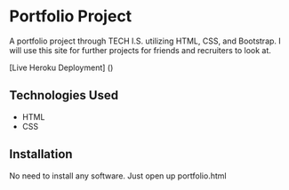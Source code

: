 # Portfolio Project

A portfolio project through TECH I.S. utilizing HTML, CSS, and Bootstrap. I will use this site for further projects for friends and recruiters to look at.

[Live Heroku Deployment] ()



## Technologies Used

 - HTML
 - CSS

## Installation

No need to install any software. Just open up portfolio.html
